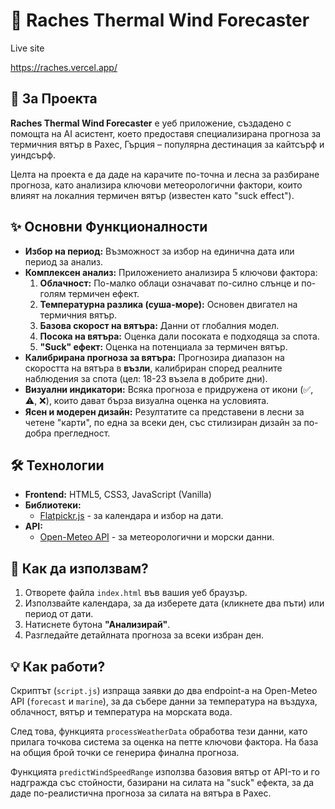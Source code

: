 # 💨 Raches Thermal Wind Forecaster

Live site

https://raches.vercel.app/

## 🎯 За Проекта

**Raches Thermal Wind Forecaster** е уеб приложение, създадено с помощта на AI асистент, което предоставя специализирана прогноза за термичния вятър в Рахес, Гърция – популярна дестинация за кайтсърф и уиндсърф.

Целта на проекта е да даде на карачите по-точна и лесна за разбиране прогноза, като анализира ключови метеорологични фактори, които влияят на локалния термичен вятър (известен като "suck effect").

## ✨ Основни Функционалности

*   **Избор на период:** Възможност за избор на единична дата или период за анализ.
*   **Комплексен анализ:** Приложението анализира 5 ключови фактора:
    1.  **Облачност:** По-малко облаци означават по-силно слънце и по-голям термичен ефект.
    2.  **Температурна разлика (суша-море):** Основен двигател на термичния вятър.
    3.  **Базова скорост на вятъра:** Данни от глобалния модел.
    4.  **Посока на вятъра:** Оценка дали посоката е подходяща за спота.
    5.  **"Suck" ефект:** Оценка на потенциала за термичен вятър.
*   **Калибрирана прогноза за вятъра:** Прогнозира диапазон на скоростта на вятъра в **възли**, калибриран според реалните наблюдения за спота (цел: 18-23 възела в добрите дни).
*   **Визуални индикатори:** Всяка прогноза е придружена от икони (✅, ⚠️, ❌), които дават бърза визуална оценка на условията.
*   **Ясен и модерен дизайн:** Резултатите са представени в лесни за четене "карти", по една за всеки ден, със стилизиран дизайн за по-добра прегледност.

## 🛠️ Технологии

*   **Frontend:** HTML5, CSS3, JavaScript (Vanilla)
*   **Библиотеки:**
    *   [Flatpickr.js](https://flatpickr.js.org/) - за календара и избор на дати.
*   **API:**
    *   [Open-Meteo API](https://open-meteo.com/) - за метеорологични и морски данни.

## 🚀 Как да използвам?

1.  Отворете файла `index.html` във вашия уеб браузър.
2.  Използвайте календара, за да изберете дата (кликнете два пъти) или период от дати.
3.  Натиснете бутона **"Анализирай"**.
4.  Разгледайте детайлната прогноза за всеки избран ден.

## 💡 Как работи?

Скриптът (`script.js`) изпраща заявки до два endpoint-а на Open-Meteo API (`forecast` и `marine`), за да събере данни за температура на въздуха, облачност, вятър и температура на морската вода.

След това, функцията `processWeatherData` обработва тези данни, като прилага точкова система за оценка на петте ключови фактора. На база на общия брой точки се генерира финална прогноза.

Функцията `predictWindSpeedRange` използва базовия вятър от API-то и го надгражда със стойности, базирани на силата на "suck" ефекта, за да даде по-реалистична прогноза за силата на вятъра в Рахес.
